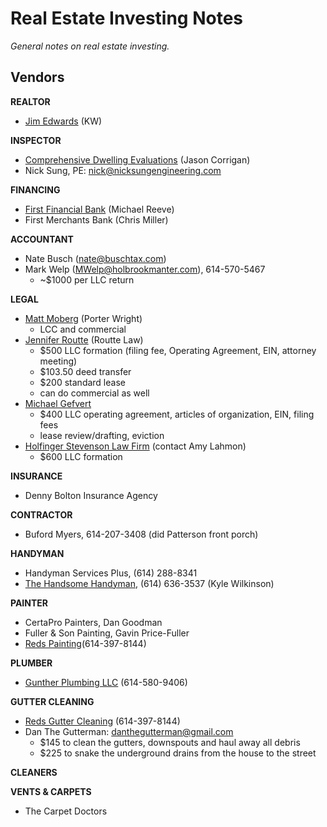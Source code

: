 # Real Estate Investing Notes
*General notes on real estate investing.*

## Vendors

**REALTOR**
- [Jim Edwards](https://www.kw.com/kw/agent/theedwardsteam) (KW)

**INSPECTOR**
- [Comprehensive Dwelling Evaluations](http://cdehomeinspection.com/) (Jason Corrigan)
- Nick Sung, PE: nick@nicksungengineering.com 

**FINANCING**
- [First Financial Bank](https://www.bankatfirst.com/content/first-financial-bank/home/personal/mortgage-loan/loanofficer/michael-reeve.html) (Michael Reeve)
- First Merchants Bank (Chris Miller)

**ACCOUNTANT**
- Nate Busch (nate@buschtax.com)
- Mark Welp (MWelp@holbrookmanter.com), 614-570-5467
  - ~$1000 per LLC return


**LEGAL**
- [Matt Moberg](https://www.porterwright.com/matthew-e-moberg/) (Porter Wright)
  - LCC and commercial
- [Jennifer Routte](http://routtelaw.com/our-attorneys/attorney-jennifer-routte/) (Routte Law)
  - $500 LLC formation (filing fee, Operating Agreement, EIN, attorney meeting)
  - $103.50 deed transfer
  - $200 standard lease
  - can do commercial as well
- [Michael Gefvert](https://www.gefvertlaw.com/)
  - $400 LLC operating agreement, articles of organization, EIN, filing fees
  - lease review/drafting, eviction
- [Holfinger Stevenson Law Firm](https://www.holfingerlaw.com/) (contact Amy Lahmon)
  - $600 LLC formation

**INSURANCE**
- Denny Bolton Insurance Agency

**CONTRACTOR**
- Buford Myers,  614-207-3408 (did Patterson front porch)

**HANDYMAN**
- Handyman Services Plus, (614) 288-8341
- [The Handsome Handyman](https://www.handsome-handyman.com/), (614) 636-3537 (Kyle Wilkinson)

**PAINTER**
- CertaPro Painters, Dan Goodman
- Fuller & Son Painting, Gavin Price-Fuller
- [Reds Painting](http://www.redspainting.com/)(614-397-8144)

**PLUMBER**
- [Gunther Plumbing LLC](https://www.guntherplumbing.com/) (614-580-9406)

**GUTTER CLEANING**
- [Reds Gutter Cleaning](http://www.redsguttercleaning.com/) (614-397-8144)
- Dan The Gutterman: danthegutterman@gmail.com
  - $145 to clean the gutters, downspouts and haul away all debris
  - $225 to snake the underground drains from the house to the street 

**CLEANERS**

**VENTS & CARPETS**
- The Carpet Doctors
